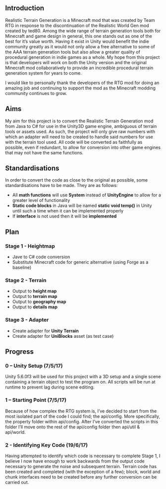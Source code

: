 ## Introduction
Realistic Terrain Generation is a Minecraft mod that was created by Team RTG in response to the discontinuation of the Realistic World Gen mod created by ted80. Among the wide range of terrain generation tools both for Minecraft and game design in general, this one stands out as one of the best for it’s value worth. Having it exist in Unity would benefit the indie community greatly as it would not only allow a free alternative to some of the AAA terrain generation tools but also allow a greater quality of procedural generation in indie games as a whole. My hope from this project is that developers will work on both the Unity version and the original Minecraft mod collaboratively to provide an incredible procedural terrain generation system for years to come.

I would like to personally thank the developers of the RTG mod for doing an amazing job and continuing to support the mod as the Minecraft modding community continues to grow.
## Aims
My aim for this project is to convert the Realistic Terrain Generation mod from Java to C# for use in the Unity3D game engine, ambiguous of terrain tools or assets used. As such, the project will only give raw numbers with which an adapter will need to be created to handle said numbers for use with the terrain tool used. All code will be converted as faithfully as possible, even if redundant, to allow for conversion into other game engines that may not have the same functions.
## Standardisations
In order to convert the code as close to the original as possible, some standardisations have to be made. They are as follows:
- All **math functions** will use **System** instead of **UnityEngine** to allow for a greater level of functionality
- **Static code blocks** in Java will be named **static void temp()** in Unity until such a time when it can be implemented properly
- If **interface** is not used then it will be **implemented**
## Plan
### Stage 1 - Heightmap
- Jave to C# code conversion
- Substitute Minecraft code for generic alternative (using Forge as a baseline)
### Stage 2 - Terrain
- Output to **height map**
- Output to **terrain map**
- Output to **geography map**
- Output to **details map**
### Stage 3 - Adapter
- Create adapter for **Unity Terrain**
- Create adapter for **UniBlocks** asset (as test case)
## Progress
### 0 – Unity Setup	(7/5/17)
Unity 5.6.0f3 will be used for this project with a 3D setup and a single scene containing a terrain object to test the program on. All scripts will be run at runtime to prevent lag during scene editing.
### 1 – Starting Point	(7/5/17)
Because of how complex the RTG system is, I’ve decided to start from the most isolated part of the code I could find; the api/config. More specifically, the property folder within api/config. After I’ve converted the scripts in this folder I’ll move onto the rest of the api/config folder then api/util & api/world.
### 2 - Identifying Key Code (19/6/17)
Having attempted to identify which code is necessary to complete Stage 1, I believe I now have enough to work backwards from the output code necessary to generate the noise and subsequent terrain.
Terrain code has been created and completed (with the exception of a few); block, world and chunk interfaces need to be created before any further conversion can be carried out.